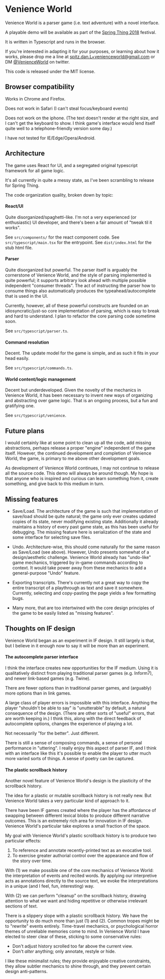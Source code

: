 # Venience World

Venience World is a parser game (i.e. text adventure) with a novel interface.

A playable demo will be available as part of the [Spring Thing 2018](http://springthing.net/2018/) festival.

It is written in Typescript and runs in the browser.

If you're interested in adapting it for your purposes, or learning about how it works, please drop me a line at spitz.dan.L+venienceworld@gmail.com or DM [@VenienceWorld](https://twitter.com/venienceworld) on twitter.

This code is released under the MIT license.

## Browser compatibility

Works in Chrome and Firefox.

Does not work in Safari (I can't steal focus/keyboard events)

Does not work on the iphone. (The text doesn't render at the right size, and I can't get the keyboard to show. I think game's interface would lend itself quite well to a telephone-friendly version some day.)

I have not tested for IE/Edge/Opera/Android.

## Architecture

The game uses React for UI, and a segregated original typescript framework for all game logic.

It's all currently in quite a messy state, as I've been scrambling to release for Spring Thing.

The code organization quality, broken down by topic:

#### React/UI

Quite disorganized/spaghetti-like. I'm not a very experienced (or enthusiastic) UI developer, and there's been a fair amount of "tweak til it works".

See `src/components/` for the react component code. See `src/typescript/main.tsx` for the entrypoint. See `dist/index.html` for the stub html file.

#### Parser

Quite disorganized but powerful. The parser itself is arguably the cornerstone of Venience World, and the style of parsing implemented is quite powerful; it supports arbitrary look ahead with multiple possible independent "consumer threads". The act of instructing the parser how to consume things also automatically produces the typeahead/autocomplete that is used in the UI.

Currently, however, all of these powerful constructs are founded on an idiosyncratic/just-so core implementation of parsing, which is easy to break and hard to understand. I plan to refactor the core parsing code sometime soon.

See `src/typescript/parser.ts`.

#### Command resolution

Decent. The update model for the game is simple, and as such it fits in your head easily.

See `src/typescript/commands.ts`.

#### World content/logic management

Decent but underdeveloped. Given the novelty of the mechanics in Venience World, it has been necessary to invent new ways of organizing and abstracting over game logic. That is an ongoing process, but a fun and gratifying one.

See `src/typescript/venience`.

## Future plans

I would certainly like at some point to clean up all the code, add missing abstractions, perhaps release a proper "engine" independent of the game itself. However, the continued development and completion of Venience World, the game, is primary to me above other development goals.

As development of Venience World continues, I may not continue to release all the source code. This demo will always be around though. My hope is that anyone who is inspired and curious can learn something from it, create something, and give back to this medium in turn.

## Missing features

- Save/Load. The architecture of the game is such that implementation of save/load should be quite natural; the game only ever creates updated copies of its state, never modifying existing state. Additionally it already maintains a history of every past game state, as this has been useful for debugging. The missing feature here is serialization of the state and some interface for selecting save files.

- Undo. Architecture-wise, this should come naturally for the same reason as Save/Load (see above). However, Undo presents somewhat of a design/aesthetic challenge. Venience World already has "undo-like" game mechanics, triggered by in-game commands according to context. It would take power away from these mechanics to add a general-purpose "Undo" feature.

- Exporting transcripts. There's currently not a great way to copy the entire transcript of a playthrough as text and save it somewhere. Currently, selecting and copy-pasting the page yields a few formatting bugs.

- Many more, that are too intertwined with the core design principles of the game to be easily listed as "missing features".

## Thoughts on IF design

Venience World began as an experiment in IF design. It still largely is that, but I believe in it enough now to say it will be more than an experiment.

#### The autocomplete parser interface

I think the interface creates new opportunities for the IF medium. Using it is qualitatively distinct from playing traditional parser games (e.g. Inform7), and newer link-based games (e.g. Twine).

There are fewer options than in traditional parser games, and (arguably) more options than in link games.

A large class of player errors is impossible with this interface. Anything the player "shouldn't be able to say" is "unutterable" by default, a natural consequence of the design. (There are other sorts of "useful" errors, that are worth keeping in.) I think this, along with the direct feedback of autocomplete options, changes the experience of playing a lot.

Not necessarily "for the better". Just different.

There is still a sense of composing commands, a sense of personal performance in "uttering". I really enjoy this aspect of parser IF, and I think with an interface like this it's possible to enable the player to utter much more varied sorts of things. A sense of poetry can be captured.

#### The plastic scrollback history

Another novel feature of Venience World's design is the plasticity of the scrollback history.

The idea for a plastic or mutable scrollback history is not really new. But Venience World takes a very particular kind of approach to it.

There have been IF games created where the player has the affordance of swapping between different lexical blobs to produce different narrative outcomes. This is an extremely rich area for innovation in IF design. Venience World's particular take explores a small fraction of the space.

My goal with Venience World's plastic scrollback history is to produce two particular effects:

1. To reference and annotate recently-printed text as an evocative tool.
2. To exercise greater authorial control over the appearance and flow of the story over time.

With (1) we make possible one of the core mechanics of Venience World: the interpretation of events and recited words. By applying our interpretive acts as annotations directly to the source text, we evoke the interpretations in a unique (and I feel, fun, interesting) way.

With (2) we can perform "cleanup" on the scrollback history, drawing attention to what we want and hiding repetitive or otherwise irrelevant sections of text.

There is a slippery slope with a plastic scrollback history. We have the opportunity to do much more than just (1) and (2). Common tropes might be to "rewrite" events entirely. Time-travel mechanics, or psychological horror themes of unreliable memories come to mind. In Venience World I have elected to steer clear of these, sticking to some conservative rules:

- Don't adjust history scrolled too far above the current view.
- Don't *alter* anything; only annotate, restyle or hide.

I like these minimalist rules; they provide enjoyable creative constraints, they allow subtler mechanics to shine through, and they prevent certain design anti-patterns.